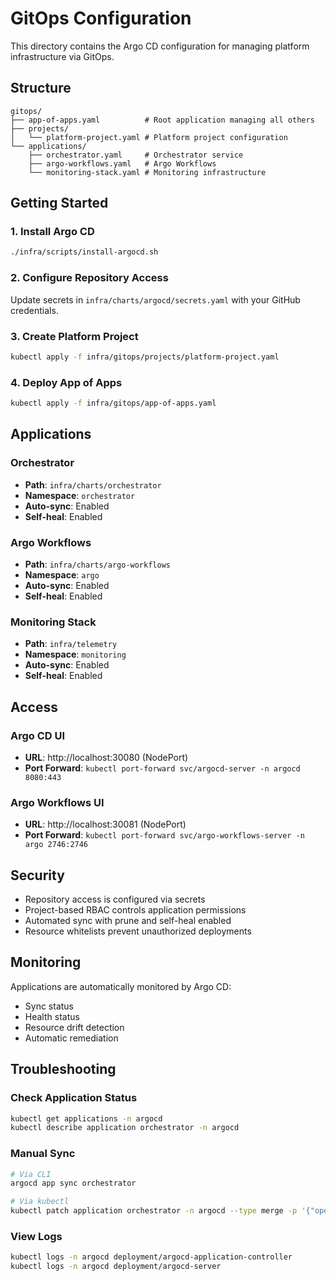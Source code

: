 # GitOps Configuration

This directory contains the Argo CD configuration for managing platform infrastructure via GitOps.

## Structure

```
gitops/
├── app-of-apps.yaml          # Root application managing all others
├── projects/
│   └── platform-project.yaml # Platform project configuration
└── applications/
    ├── orchestrator.yaml     # Orchestrator service
    ├── argo-workflows.yaml   # Argo Workflows
    └── monitoring-stack.yaml # Monitoring infrastructure
```

## Getting Started

### 1. Install Argo CD
```bash
./infra/scripts/install-argocd.sh
```

### 2. Configure Repository Access
Update secrets in `infra/charts/argocd/secrets.yaml` with your GitHub credentials.

### 3. Create Platform Project
```bash
kubectl apply -f infra/gitops/projects/platform-project.yaml
```

### 4. Deploy App of Apps
```bash
kubectl apply -f infra/gitops/app-of-apps.yaml
```

## Applications

### Orchestrator
- **Path**: `infra/charts/orchestrator`
- **Namespace**: `orchestrator`
- **Auto-sync**: Enabled
- **Self-heal**: Enabled

### Argo Workflows
- **Path**: `infra/charts/argo-workflows`
- **Namespace**: `argo`
- **Auto-sync**: Enabled
- **Self-heal**: Enabled

### Monitoring Stack
- **Path**: `infra/telemetry`
- **Namespace**: `monitoring`
- **Auto-sync**: Enabled
- **Self-heal**: Enabled

## Access

### Argo CD UI
- **URL**: http://localhost:30080 (NodePort)
- **Port Forward**: `kubectl port-forward svc/argocd-server -n argocd 8080:443`

### Argo Workflows UI
- **URL**: http://localhost:30081 (NodePort)
- **Port Forward**: `kubectl port-forward svc/argo-workflows-server -n argo 2746:2746`

## Security

- Repository access is configured via secrets
- Project-based RBAC controls application permissions
- Automated sync with prune and self-heal enabled
- Resource whitelists prevent unauthorized deployments

## Monitoring

Applications are automatically monitored by Argo CD:
- Sync status
- Health status
- Resource drift detection
- Automatic remediation

## Troubleshooting

### Check Application Status
```bash
kubectl get applications -n argocd
kubectl describe application orchestrator -n argocd
```

### Manual Sync
```bash
# Via CLI
argocd app sync orchestrator

# Via kubectl
kubectl patch application orchestrator -n argocd --type merge -p '{"operation":{"sync":{"revision":"HEAD"}}}'
```

### View Logs
```bash
kubectl logs -n argocd deployment/argocd-application-controller
kubectl logs -n argocd deployment/argocd-server
```